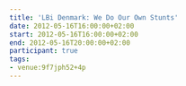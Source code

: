 ```yaml
---
title: 'LBi Denmark: We Do Our Own Stunts'
date: 2012-05-16T16:00:00+02:00
start: 2012-05-16T16:00:00+02:00
end: 2012-05-16T20:00:00+02:00
participant: true
tags:
- venue:9f7jph52+4p
---
```

